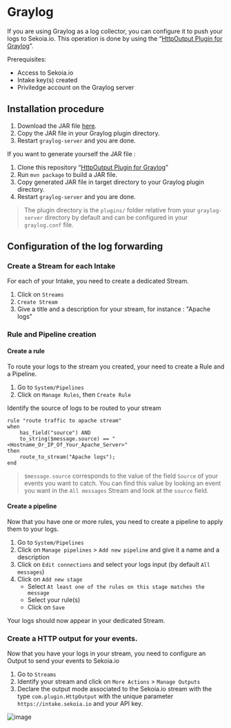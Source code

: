 # Graylog

If you are using Graylog as a log collector, you can configure it to push your logs to Sekoia.io. This operation is done by using the “[HttpOutput Plugin for Graylog][graylog-http-plugin]”.

Prerequisites:

- Access to Sekoia.io
- Intake key(s) created
- Priviledge account on the Graylog server

## Installation procedure
1. Download the JAR file [here](https://github.com/SekoiaLab/graylog-http-plugin/releases/).
2. Copy the JAR file in your Graylog plugin directory.
3. Restart `graylog-server` and you are done.

If you want to generate yourself the JAR file :

1. Clone this repository “[HttpOutput Plugin for Graylog][graylog-http-plugin]”
2. Run `mvn package` to build a JAR file.
3. Copy generated JAR file in target directory to your Graylog plugin directory.
4. Restart `graylog-server` and you are done.

> The plugin directory is the `plugins/` folder relative from your `graylog-server` directory by default and can be configured in your `graylog.conf` file.

## Configuration of the log forwarding
### Create a Stream for each Intake
For each of your Intake, you need to create a dedicated Stream.

1. Click on `Streams`
2. `Create Stream`
3. Give a title and a description for your stream, for instance : "Apache logs"


### Rule and Pipeline creation
#### Create a rule
To route your logs to the stream you created, your need to create a Rule and a Pipeline.

1. Go to `System/Pipelines`
2. Click on `Manage Rules`, then `Create Rule`

Identify the source of logs to be routed to your stream
```
rule "route traffic to apache stream"
when
	has_field("source") AND
    to_string($message.source) == "<Hostname_Or_IP_Of_Your_Apache_Server>"
then
	route_to_stream("Apache logs");
end

```

> `$message.source` corresponds to the value of the field `Source` of your events you want to catch.
> You can find this value by looking an event you want in the `All messages` Stream and look at the `source` field.

#### Create a pipeline
Now that you have one or more rules, you need to create a pipeline to apply them to your logs.

1. Go to `System/Pipelines`
2. Click on `Manage pipelines` > `Add new pipeline` and give it a name and a description
3. Click on `Edit connections` and select your logs input (by default `All messages`)
4. Click on `Add new stage`
	* Select `At least one of the rules on this stage matches the message`
	* Select your rule(s)
	* Click on `Save`

Your logs should now appear in your dedicated Stream.

### Create a HTTP output for your events.

Now that you have your logs in your stream, you need to configure an Output to send your events to Sekoia.io

1. Go to `Streams`
2. Identify your stream and click on `More Actions` > `Manage Outputs`
3. Declare the output mode associated to the Sekoia.io stream with the type `com.plugin.HttpOutput` with the unique parameter `https://intake.sekoia.io` and your API key.

![image](/assets/operation_center/data_collection/ingestion_methods/graylog/graylog_output_declaration.png)

[graylog-http-plugin]: https://github.com/SekoiaLab/graylog-http-plugin
